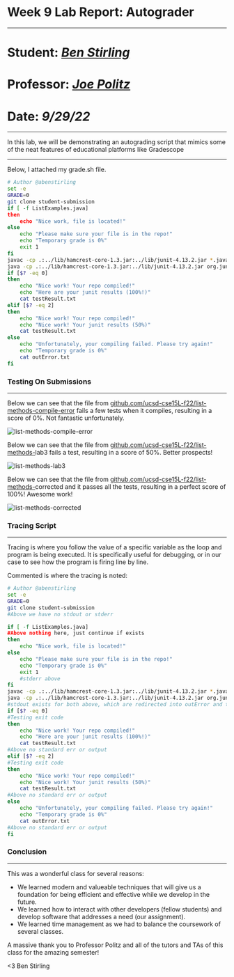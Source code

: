 # Week 9 Lab Report: Autograder

---

# Student: ***[Ben Stirling](https://github.com/abenstirling)***
# Professor: ***[Joe Politz](https://github.com/jpolitz)***
# Date: ***9/29/22***

---

In this lab, we will be demonstrating an autograding script that mimics some of the neat features of educational platforms like Gradescope 

---

Below, I attached my grade.sh file. 

```bash
# Author @abenstirling
set -e
GRADE=0
git clone student-submission
if [ -f ListExamples.java]
then 
	echo "Nice work, file is located!"
else 
	echo "Please make sure your file is in the repo!"
	echo "Temporary grade is 0%"
	exit 1
fi 
javac -cp .:../lib/hamcrest-core-1.3.jar:../lib/junit-4.13.2.jar *.java 2> outError.txt
java -cp .:../lib/hamcrest-core-1.3.jar:../lib/junit-4.13.2.jar org.junit.runner.JUnitCore TestListExamples > testResult.txt
if [$? -eq 0]
then 
	echo "Nice work! Your repo compiled!"
	echo "Here are your junit results (100%!)"
	cat testResult.txt
elif [$? -eq 2]
then 
	echo "Nice work! Your repo compiled!"
	echo "Nice work! Your junit results (50%)"
	cat testResult.txt
else
	echo "Unfortunately, your compiling failed. Please try again!"
	echo "Temporary grade is 0%"
	cat outError.txt
fi 

```

### Testing On Submissions

---

Below we can see that the file from [github.com/ucsd-cse15L-f22/list-methods-compile-error](http://github.com/ucsd-cse15L-f22/list-methods-compile-error) fails a few tests when it compiles, resulting in a score of 0%. Not fantastic unfortunately. 

![list-methods-compile-error](list-methods.png)

Below we can see that the file from  [github.com/ucsd-cse15L-f22/list-methods-](http://github.com/ucsd-cse15L-f22/list-methods-compile-error)lab3 fails a test, resulting in a score of 50%. Better prospects!

![list-methods-lab3](list-methods-l3.png)

Below we can see that the file from  [github.com/ucsd-cse15L-f22/list-methods-](http://github.com/ucsd-cse15L-f22/list-methods-compile-error)corrected and it passes all the tests, resulting in a perfect score of 100%! Awesome work!

![list-methods-corrected](list-methods-right.png)

### Tracing Script

---

Tracing is where you follow the value of a specific variable as the loop and program is being executed. It is specifically useful for debugging, or in our case to see how the program is firing line by line. 

Commented is where the tracing is noted: 

```bash
# Author @abenstirling
set -e
GRADE=0
git clone student-submission
#Above we have no stdout or stderr

if [ -f ListExamples.java]
#Above nothing here, just continue if exists
then 
	echo "Nice work, file is located!"
else 
	echo "Please make sure your file is in the repo!"
	echo "Temporary grade is 0%"
	exit 1
	#stderr above 
fi 
javac -cp .:../lib/hamcrest-core-1.3.jar:../lib/junit-4.13.2.jar *.java 2> outError.txt
java -cp .:../lib/hamcrest-core-1.3.jar:../lib/junit-4.13.2.jar org.junit.runner.JUnitCore TestListExamples > testResult.txt
#stdout exists for both above, which are redirected into outError and testResults respectively. 
if [$? -eq 0]
#Testing exit code
then 
	echo "Nice work! Your repo compiled!"
	echo "Here are your junit results (100%!)"
	cat testResult.txt
#Above no standard err or output
elif [$? -eq 2]
#Testing exit code
then 
	echo "Nice work! Your repo compiled!"
	echo "Nice work! Your junit results (50%)"
	cat testResult.txt
#Above no standard err or output
else
	echo "Unfortunately, your compiling failed. Please try again!"
	echo "Temporary grade is 0%"
	cat outError.txt
#Above no standard err or output
fi 

```

### Conclusion

---

This was a wonderful class for several reasons: 

- We learned modern and valueable techniques that will give us a foundation for being efficient and effective while we develop in the future.
- We learned how to interact with other developers (fellow students) and develop software that addresses a need (our assignment).
- We learned time management as we had to balance the coursework of several classes.

A massive thank you to Professor Politz and all of the tutors and TAs of this class for the amazing semester!

<3 Ben Stirling